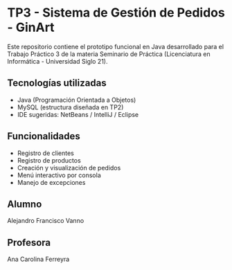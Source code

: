 # TP3 - Sistema de Gestión de Pedidos - GinArt

Este repositorio contiene el prototipo funcional en Java desarrollado para el Trabajo Práctico 3 de la materia Seminario de Práctica (Licenciatura en Informática - Universidad Siglo 21).

## Tecnologías utilizadas

- Java (Programación Orientada a Objetos)
- MySQL (estructura diseñada en TP2)
- IDE sugeridas: NetBeans / IntelliJ / Eclipse

## Funcionalidades

- Registro de clientes
- Registro de productos
- Creación y visualización de pedidos
- Menú interactivo por consola
- Manejo de excepciones

## Alumno

Alejandro Francisco Vanno

## Profesora

Ana Carolina Ferreyra
